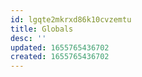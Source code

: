 ```yaml
---
id: lgqte2mkrxd86k10cvzemtu
title: Globals
desc: ''
updated: 1655765436702
created: 1655765436702
---
```


